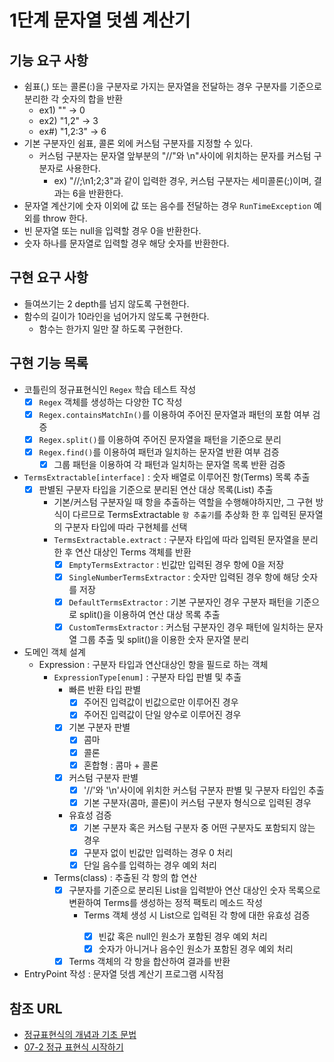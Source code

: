 1단계 문자열 덧셈 계산기
===

## 기능 요구 사항
* 쉼표(,) 또는 콜론(:)을 구분자로 가지는 문자열을 전달하는 경우 구분자를 기준으로 분리한 각 숫자의 합을 반환
  * ex1) "" -> 0
  * ex2) "1,2" -> 3
  * ex#) "1,2:3" -> 6
* 기본 구분자인 쉼표, 콜론 외에 커스텀 구분자를 지정할 수 있다.
  * 커스텀 구분자는 문자열 앞부분의 "//"와 \n"사이에 위치하는 문자를 커스텀 구분자로 사용한다.
    * ex) "//;\n1;2;3"과 같이 입력한 경우, 커스텀 구분자는 세미콜론(;)이며, 결과는 6을 반환한다.
* 문자열 계산기에 숫자 이외에 값 또는 음수를 전달하는 경우 `RunTimeException` 예외를 throw 한다.
* 빈 문자열 또는 null을 입력할 경우 0을 반환한다.
* 숫자 하나를 문자열로 입력할 경우 해당 숫자를 반환한다.

## 구현 요구 사항
* 들여쓰기는 2 depth를 넘지 않도록 구현한다.
* 함수의 길이가 10라인을 넘어가지 않도록 구현한다.
  *  함수는 한가지 일만 잘 하도록 구현한다.

## 구현 기능 목록
* 코틀린의 정규표현식인 `Regex` 학습 테스트 작성
  * [x] `Regex` 객체를 생성하는 다양한 TC 작성
  * [x] `Regex.containsMatchIn()`를 이용하여 주어진 문자열과 패턴의 포함 여부 검증
  * [x] `Regex.split()`를 이용하여 주어진 문자열을 패턴을 기준으로 분리
  * [x] `Regex.find()`를 이용하여 패턴과 일치하는 문자열 반환 여부 검증
    * [x] 그룹 패턴을 이용하여 각 패턴과 일치하는 문자열 목록 반환 검증

* `TermsExtractable[interface]` : 숫자 배열로 이루어진 항(Terms) 목록 추출
  * [x] 판별된 구분자 타입을 기준으로 분리된 연산 대상 목록(List<String>) 추출
    * 기본/커스텀 구분자일 때 항을 추출하는 역할을 수행해야하지만, 그 구현 방식이 다르므로 TermsExtractable `항 추출기`를 추상화 한 후 입력된 문자열의 구분자 타입에 따라 구현체를 선택   
    * `TermsExtractable.extract` : 구분자 타입에 따라 입력된 문자열을 분리한 후 연산 대상인 Terms 객체를 반환 
      * [x] `EmptyTermsExtractor` : 빈값만 입력된 경우 항에 0을 저장
      * [x] `SingleNumberTermsExtractor` : 숫자만 입력된 경우 항에 해당 숫자를 저장
      * [x] `DefaultTermsExtractor` : 기본 구분자인 경우 구분자 패턴을 기준으로 split()을 이용하여 연산 대상 목록 추출
      * [x] `CustomTermsExtractor` : 커스텀 구분자인 경우 패턴에 일치하는 문자열 그룹 추출 및 split()을 이용한 숫자 문자열 분리

* 도메인 객체 설계
  * Expression : 구분자 타입과 연산대상인 항을 필드로 하는 객체
    * `ExpressionType[enum]` : 구분자 타입 판별 및 추출
      * 빠른 반환 타입 판별
        * [x] 주어진 입력값이 빈값으로만 이루어진 경우
        * [x] 주어진 입력값이 단일 양수로 이루어진 경우
      * [x] 기본 구분자 판별
        * [x] 콤마
        * [x] 콜론
        * [x] 혼합형 : 콤마 + 콜론
      * [x] 커스텀 구분자 판별
        * [x] '//'와 '\n'사이에 위치한 커스텀 구분자 판별 및 구분자 타입인 추출
        * [x] 기본 구분자(콤마, 콜론)이 커스텀 구분자 형식으로 입력된 경우
      * 유효성 검증
        * [x] 기본 구분자 혹은 커스텀 구분자 중 어떤 구분자도 포함되지 않는 경우
        * [x] 구분자 없이 빈값만 입력하는 경우 0 처리
        * [x] 단일 음수를 입력하는 경우 예외 처리
    * Terms(class) : 추출된 각 항의 합 연산
      * [x] 구분자를 기준으로 분리된 List<String>을 입력받아 연산 대상인 숫자 목록으로 변환하여 Terms를 생성하는 정적 팩토리 메소드 작성 
        * Terms 객체 생성 시 List<String>으로 입력된 각 항에 대한 유효성 검증
          * [x] 빈값 혹은 null인 원소가 포함된 경우 예외 처리
          * [x] 숫자가 아니거나 음수인 원소가 포함된 경우 예외 처리
      * [x] Terms 객체의 각 항을 합산하여 결과를 반환

* EntryPoint 작성 : 문자열 덧셈 계산기 프로그램 시작점

## 참조 URL
- [정규표현식의 개념과 기초 문법](https://soooprmx.com/%EC%A0%95%EA%B7%9C%ED%91%9C%ED%98%84%EC%8B%9D%EC%9D%98-%EA%B0%9C%EB%85%90%EA%B3%BC-%EA%B8%B0%EC%B4%88-%EB%AC%B8%EB%B2%95/)
- [07-2 정규 표현식 시작하기](https://wikidocs.net/4308)
